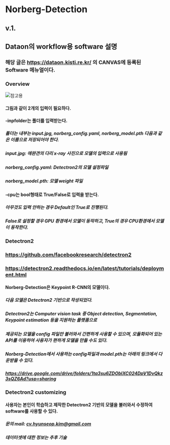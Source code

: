 # Norberg-Detection
## v.1.

## Dataon의 workflow용 software 설명

### 해당 글은 https://dataon.kisti.re.kr/ 의 CANVAS에 등록된 Software 메뉴얼이다.

### Overview

![참고용](https://user-images.githubusercontent.com/14813266/142758591-964597ab-558e-4885-8c36-827262a173fa.png)

#### 그림과 같이 2개의 입력이 필요하다. 
#### -inpfolder는 폴더를 입력받는다. 
##### 폴더는 내부는 input.jpg, norberg_config.yaml, norberg_model.pth 다음과 같은 이름으로 저장되어야 한다.
##### input.jpg: 애완견의 다리 x-ray 사진으로 모델의 입력으로 사용됨
##### norberg_config.yaml: Detectron2의 모델 설정파일
##### norberg_model.pth: 모델 weight 파일
#### 
#### -cpu는 bool형태로 True/False로 입력을 받는다.
##### 아무것도 입력 안하는 경우 Default인 True로 진행된다.
##### False로 설정할 경우 GPU 환경에서 모델이 동작하고, True의 경우 CPU환경에서 모델이 동작한다.

###  Detectron2
### https://github.com/facebookresearch/detectron2
### https://detectron2.readthedocs.io/en/latest/tutorials/deployment.html

#### Norberg-Detection은 Keypoint R-CNN의 모델이다.
##### 다음 모델은 Detectron2 기반으로 작성되었다. 
##### Detectron2는 Computer vision task 중 Object detection, Segmentation, Keypoint estimation 등을 지원하는 플랫폼으로
##### 제공되는 모델을 config 파일만 불러와서 간편하게 사용할 수 있으며, 모듈화되어 있는 API를 이용하여 사용자가 편하게 모델을 만들 수도 있다.
##### Norberg-Detection에서 사용하는 config파일과 model.pth는 아래의 링크에서 다운받을 수 있다.
##### https://drive.google.com/drive/folders/1ta3su6ZDObIXC024DpV1DvQkz3sQZ6Ad?usp=sharing

### Detectron2 customizing

#### 사용자는 본인이 학습하고 제작한 Detectron2 기반의 모델을 불러와서 수정하여 software를 사용할 수 있다.

##### 문의 mail: cv.hyunseop.kim@gmail.com 
##### 데이터셋에 대한 정보는 추후 기술
